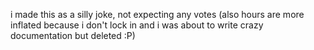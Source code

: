 i made this as a silly joke, not expecting any votes (also hours are more inflated because i don't lock in and i was about to write crazy documentation but deleted :P)